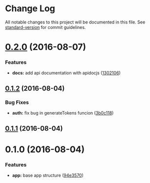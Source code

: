 # Change Log

All notable changes to this project will be documented in this file. See [standard-version](https://github.com/conventional-changelog/standard-version) for commit guidelines.

<a name="0.2.0"></a>
# [0.2.0](https://github.com/ddellamico/ionic-conference-api/compare/v0.1.2...v0.2.0) (2016-08-07)


### Features

* **docs:** add api documentation with apidocjs ([1302106](https://github.com/ddellamico/ionic-conference-api/commit/1302106))



<a name="0.1.2"></a>
## [0.1.2](https://github.com/ddellamico/ionic-conference-api/compare/v0.1.1...v0.1.2) (2016-08-04)


### Bug Fixes

* **auth:** fix bug in generateTokens funcion ([3b0c118](https://github.com/ddellamico/ionic-conference-api/commit/3b0c118))



<a name="0.1.1"></a>
## [0.1.1](https://github.com/ddellamico/ionic-conference-api/compare/v0.1.0...v0.1.1) (2016-08-04)



<a name="0.1.0"></a>
# 0.1.0 (2016-08-04)


### Features

* **app:** base app structure ([94e3570](https://github.com/ddellamico/ionic-conference-api/commit/94e3570))
